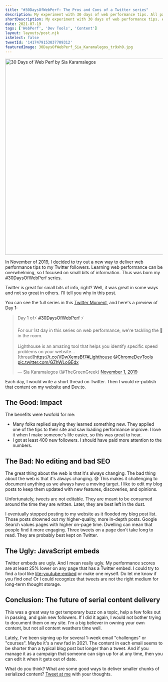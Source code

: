```yaml
---
title: "#30DaysOfWebPerf: The Pros and Cons of a Twitter series"
description: My experiment with 30 days of web performance tips. All packaged up for your temporary viewing pleasure. Results from a Twitter series by Sia Karamalegos.
shortDescription: My experiment with 30 days of web performance tips. All packaged up for your temporary viewing pleasure.
date: 2021-07-19
tags: ['WebPerf', 'Dev Tools', 'Content']
layout: layouts/post.njk
isSelect: false
tweetId: '1417479153037709312'
featuredImage: 30DaysOfWebPerf_Sia_Karamalegos_tr9xh0.jpg
---
```


<img src="{% src '30DaysOfWebPerf_Sia_Karamalegos_tr9xh0.jpg' %}"
  srcset="{% srcset '30DaysOfWebPerf_Sia_Karamalegos_tr9xh0.jpg' %}"
  sizes="{% defaultSizes %}"
  alt="30 Days of Web Perf by Sia Karamalegos"
  importance="high"
  width="941" height="627">

In November of 2019, I decided to try out a new way to deliver web performance tips to my Twitter followers. Learning web performance can be overwhelming, so I focused on small bits of information. Thus was born my #30DaysOfWebPerf series.

Twitter is great for small bits of info, right? Well, it was great in some ways and not so great in others. I'll tell you why in this post.

You can see the full series in this [Twitter Moment](https://twitter.com/i/events/1205601342015918080), and here's a preview of Day 1:

<blockquote class="twitter-tweet"><p lang="en" dir="ltr">Day 1 of⚡️ <a href="https://twitter.com/hashtag/30DaysOfWebPerf?src=hash&amp;ref_src=twsrc%5Etfw">#30DaysOfWebPerf</a> ⚡️<br><br>For our 1st day in this series on web performance, we&#39;re tackling the 🐘 in the room. <br><br>Lighthouse is an amazing tool that helps you identify specific speed problems on your website... [thread]<a href="https://t.co/VDwXemsBf7">https://t.co/VDwXemsBf7</a><a href="https://twitter.com/hashtag/Lighthouse?src=hash&amp;ref_src=twsrc%5Etfw">#Lighthouse</a> <a href="https://twitter.com/ChromeDevTools?ref_src=twsrc%5Etfw">@ChromeDevTools</a> <a href="https://t.co/GZhWLoGEdx">pic.twitter.com/GZhWLoGEdx</a></p>&mdash; Sia Karamalegos (@TheGreenGreek) <a href="https://twitter.com/TheGreenGreek/status/1190282832972828673?ref_src=twsrc%5Etfw">November 1, 2019</a></blockquote><script async src="https://platform.twitter.com/widgets.js" charset="utf-8"></script>

Each day, I would write a short thread on Twitter. Then I would re-publish that content on my website and Dev.to.

## The Good: Impact

The benefits were twofold for me:

- Many folks replied saying they learned something new. They applied one of the tips to their site and saw loading performance improve. I love it when I make someone's life easier, so this was great to hear.
- I got at least 400 new followers. I should have paid more attention to the numbers.

## The Bad: No editing and bad SEO

The great thing about the web is that it's always changing. The bad thing about the web is that it's always changing. 😅 This makes it challenging to document anything as we always have a moving target. I like to edit my blog posts to keep them updated with new features, discoveries, and opinions.

Unfortunately, tweets are not editable. They are meant to be consumed around the time they are written. Later, they are best left in the dust.

I eventually stopped posting to my website as it flooded my blog post list. Those posts drowned out my higher-quality, more in-depth posts. Google Search values pages with higher on-page time. Dwelling can mean that people find it more engaging. Three tweets on a page don't take long to read. They are probably best kept on Twitter.

## The Ugly: JavaScript embeds

Twitter embeds are ugly. And I mean really ugly. My performance scores are at least 25% lower on any page that has a Twitter embed. I could try to find a tool like [lite-youtube-embed](https://github.com/paulirish/lite-youtube-embed) or make one myself. Do let me know if you find one! Or I could recognize that tweets are not the right medium for long-term thought storage.

## Conclusion: The future of serial content delivery

This was a great way to get temporary buzz on a topic, help a few folks out in passing, and gain new followers. If I did it again, I would not bother trying to document them on my site. I'm a big believer in owning your own content, but not all content weathers time well.

Lately, I've been signing up for several 1-week email "challenges" or "courses". Maybe it's a new fad in 2021. The content in each email seems to be shorter than a typical blog post but longer than a tweet. And if you manage it as a campaign that someone can sign up for at any time, then you can edit it when it gets out of date.

What do you think? What are some good ways to deliver smaller chunks of serialized content? [Tweet at me](https://twitter.com/TheGreenGreek/status/1417479153037709312) with your thoughts.

